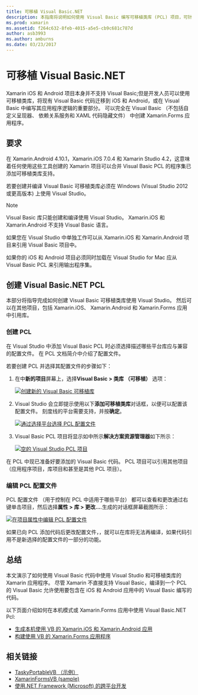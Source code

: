 ```yaml
---
title: 可移植 Visual Basic.NET
description: 本指南将说明如何使用 Visual Basic 编写可移植类库 (PCL) 项目，可针对 Xamarin.iOS 和 Xamarin.Android 的解决方案中。
ms.prod: xamarin
ms.assetid: f264c632-8feb-4015-a5e5-cb9c681c787d
author: asb3993
ms.author: amburns
ms.date: 03/23/2017
---
```


# <a name="portable-visual-basicnet"></a>可移植 Visual Basic.NET

Xamarin iOS 和 Android 项目本身并不支持 Visual Basic;但是开发人员可以使用可移植类库，将现有 Visual Basic 代码迁移到 iOS 和 Android，或在 Visual Basic 中编写其应用程序逻辑的重要部分。 可以完全在 Visual Basic （不包括自定义呈现器、 依赖关系服务和 XAML 代码隐藏文件） 中创建 Xamarin.Forms 应用程序。

## <a name="requirements"></a>要求

在 Xamarin.Android 4.10.1，Xamarin.iOS 7.0.4 和 Xamarin Studio 4.2，这意味着任何使用这些工具创建的 Xamarin 项目可以合并 Visual Basic PCL 的程序集已添加可移植类库支持。

若要创建并编译 Visual Basic 可移植类库必须在 Windows (Visual Studio 2012 或更高版本) 上使用 Visual Studio。

> [!NOTE]
> Visual Basic 库只能创建和编译使用 Visual Studio。 Xamarin.iOS 和 Xamarin.Android 不支持 Visual Basic 语言。
>
> 如果您在 Visual Studio 中单独工作可以从 Xamarin.iOS 和 Xamarin.Android 项目来引用 Visual Basic 项目中。
>
> 如果你的 iOS 和 Android 项目必须同时加载在 Visual Studio for Mac 应从 Visual Basic PCL 来引用输出程序集。


## <a name="creating-a-visual-basicnet-pcl"></a>创建 Visual Basic.NET PCL

本部分将指导完成如何创建 Visual Basic 可移植类库使用 Visual Studio。
然后可以在其他项目，包括 Xamarin.iOS、 Xamarin.Android 和 Xamarin.Forms 应用中引用库。

### <a name="creating-a-pcl"></a>创建 PCL

在 Visual Studio 中添加 Visual Basic PCL 时必须选择描述哪些平台库应与兼容的配置文件。 在 PCL 文档简介中介绍了配置文件。

若要创建 PCL 并选择其配置文件的步骤如下：

1.  在中**新的项目**屏幕上，选择**Visual Basic > 类库 （可移植）** 选项：

    [![](images/image1-sml.png "创建新的 Visual Basic 可移植库")](images/image1.png#lightbox)

1.  Visual Studio 会立即提示使用以下**添加可移植类库**对话框，以便可以配置该配置文件。 刻度线的平台需要支持，并按**确定**。

    [![](images/image2-sml.png "通过选择平台选择 PCL 配置文件")](images/image2.png#lightbox)

1.  Visual Basic PCL 项目将显示如中所示**解决方案资源管理器**如下所示：

    [![](images/image3-sml.png "空的 Visual Studio PCL 项目")](images/image3.png#lightbox)


在 PCL 中现已准备好要添加的 Visual Basic 代码。 PCL 项目可以引用其他项目 （应用程序项目，库项目和甚至是其他 PCL 项目）。

### <a name="editing-the-pcl-profile"></a>编辑 PCL 配置文件

PCL 配置文件 （用于控制在 PCL 中适用于哪些平台） 都可以查看和更改通过右键单击项目，然后选择**属性 > 库 > 更改...**.生成的对话框屏幕截图所示：

 [![](images/image4-sml.png "在项目属性中编辑 PCL 配置文件")](images/image4.png#lightbox)

如果已向 PCL 添加代码后更改配置文件，，就可以在库将无法再编译，如果代码引用不是新选择的配置文件的一部分的功能。


## <a name="summary"></a>总结

本文演示了如何使用 Visual Basic 代码中使用 Visual Studio 和可移植类库的 Xamarin 应用程序。 尽管 Xamarin 不直接支持 Visual Basic，编译到一个 PCL 的 Visual Basic 允许使用要包含在 iOS 和 Android 应用中的 Visual Basic 编写的代码。

以下页面介绍如何在本机模式或 Xamarin.Forms 应用中使用 Visual Basic.NET Pcl:

- [生成本机使用 VB 的 Xamarin.iOS 和 Xamarin.Android 应用](native-apps.md)
- [构建使用 VB 的 Xamarin.Forms 应用程序](xamarin-forms.md)


## <a name="related-links"></a>相关链接

- [TaskyPortableVB （示例）](https://github.com/xamarin/mobile-samples/tree/master/VisualBasic/TaskyPortableVB)
- [XamarinFormsVB (sample)](https://github.com/xamarin/mobile-samples/tree/master/VisualBasic/XamarinFormsVB)
- [使用.NET Framework (Microsoft) 的跨平台开发](https://msdn.microsoft.com/library/gg597391(v=vs.110).aspx)
